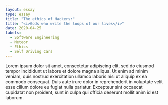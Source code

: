 ```yaml
---
layout: essay
type: essay
title: "The ethics of Hackers:"
title: "<i>Gods who write the loops of our lives</i>"
date: 2020-04-25
labels:
  - Software Engineering
  - Meteor
  - Ethics
  - Self Driving Cars
---
```


Lorem ipsum dolor sit amet, consectetur adipiscing elit, sed do eiusmod tempor incididunt ut labore et dolore magna aliqua. Ut enim ad minim veniam, quis nostrud exercitation ullamco laboris nisi ut aliquip ex ea commodo consequat. Duis aute irure dolor in reprehenderit in voluptate velit esse cillum dolore eu fugiat nulla pariatur. Excepteur sint occaecat cupidatat non proident, sunt in culpa qui officia deserunt mollit anim id est laborum.
